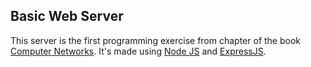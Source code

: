 ## Basic Web Server

This server is the first programming exercise from chapter of the book  [Computer Networks](http://www.amazon.com/Computer-Networking-Top-Down-Approach-Edition/dp/0132856204). 
It's made using [Node JS](https://nodejs.org/en/) and [ExpressJS](expressjs.com).
